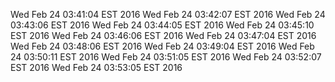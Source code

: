 Wed Feb 24 03:41:04 EST 2016
Wed Feb 24 03:42:07 EST 2016
Wed Feb 24 03:43:06 EST 2016
Wed Feb 24 03:44:05 EST 2016
Wed Feb 24 03:45:10 EST 2016
Wed Feb 24 03:46:06 EST 2016
Wed Feb 24 03:47:04 EST 2016
Wed Feb 24 03:48:06 EST 2016
Wed Feb 24 03:49:04 EST 2016
Wed Feb 24 03:50:11 EST 2016
Wed Feb 24 03:51:05 EST 2016
Wed Feb 24 03:52:07 EST 2016
Wed Feb 24 03:53:05 EST 2016
